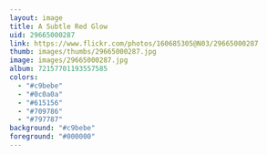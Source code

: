 ```yaml
---
layout: image
title: A Subtle Red Glow
uid: 29665000287
link: https://www.flickr.com/photos/160685305@N03/29665000287
thumb: images/thumbs/29665000287.jpg
image: images/29665000287.jpg
album: 72157701193557585
colors: 
  - "#c9bebe"
  - "#0c0a0a"
  - "#615156"
  - "#709786"
  - "#797787"
background: "#c9bebe"
foreground: "#000000"
---
```


